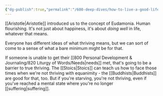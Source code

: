 ```yaml
---
{"dg-publish":true,"permalink":"/600-deep-dives/how-to-live-a-good-life/eudaimonia/"}
---
```


[[Aristotle\|Aristotle]] introduced us to the concept of Eudamonia.  Human flourishing.  It's not just about happiness, it's about *doing well* in life, whatever that means.

Everyone has different ideas of what thriving means, but we can sort of come to a sense of what a bare minimum might be for that.

If someone is unable to get their [[800 Personal Development & Journaling/820 Liturgy of Words/Needs\|needs]] met, that's going to be a barrier to true thriving.  The [[Stoics\|Stoics]] can teach us how to face those times when we're not thriving with equanimity - the [[Buddhists\|Buddhists]] are good for that, too.  But if you're starving, you're not thriving, even if you've reached a mental state where you're no longer [[suffering\|suffering]]. 